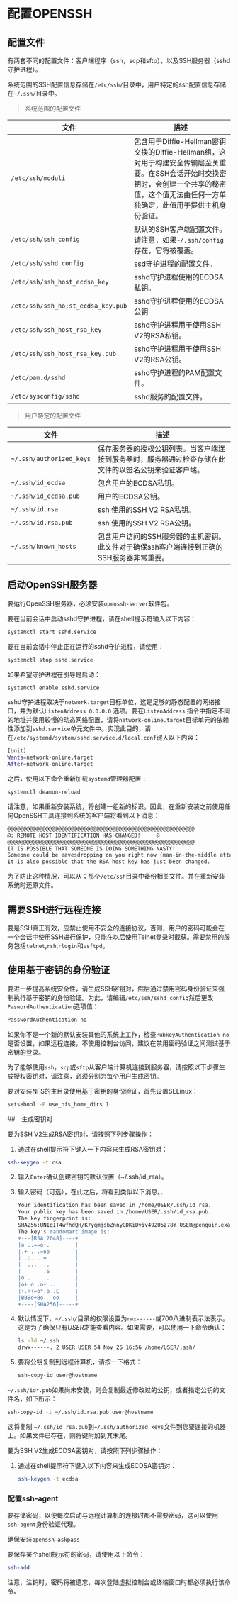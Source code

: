 # 配置OPENSSH

## 配置文件

有两套不同的配置文件：客户端程序（ssh，scp和sftp），以及SSH服务器（sshd守护进程）。

系统范围的SSH配置信息存储在`/etc/ssh/`目录中，用户特定的ssh配置信息存储在`~/.ssh/`目录中。

> 系统范围的配置文件

| 文件                               | 描述                                                         |
| ---------------------------------- | ------------------------------------------------------------ |
| `/etc/ssh/moduli`                  | 包含用于Diffie-Hellman密钥交换的Diffie-Hellman组，这对用于构建安全传输层至关重要。在SSH会话开始时交换密钥时，会创建一个共享的秘密值，这个值无法由任何一方单独确定，此值用于提供主机身份验证。 |
| `/etc/ssh/ssh_config`              | 默认的SSH客户端配置文件。请注意，如果`~/.ssh/config`存在，它将被覆盖。 |
| `/etc/ssh/sshd_config`             | ssd守护进程的配置文件。                                      |
| `/etc/ssh/ssh_host_ecdsa_key`      | sshd守护进程使用的ECDSA私钥。                                |
| `/etc/ssh/ssh_ho;st_ecdsa_key.pub` | sshd守护进程使用的ECDSA公钥                                  |
| `/etc/ssh/ssh_host_rsa_key`        | sshd守护进程用于使用SSH V2的RSA私钥。                        |
| `/etc/ssh/ssh_host_rsa_key.pub`    | sshd守护进程用于使用SSH V2的RSA公钥。                        |
| `/etc/pam.d/sshd`                  | sshd守护进程的PAM配置文件。                                  |
| `/etc/sysconfig/sshd`              | sshd服务的配置文件。                                         |

> 用户特定的配置文件

| 文件                     | 描述                                                         |
| ------------------------ | ------------------------------------------------------------ |
| `~/.ssh/authorized_keys` | 保存服务器的授权公钥列表。当客户端连接到服务器时，服务器通过检查存储在此文件的以签名公钥来验证客户端。 |
| `~/.ssh/id_ecdsa`        | 包含用户的ECDSA私钥。                                        |
| `~/.ssh/id_ecdsa.pub`    | 用户的ECDSA公钥。                                            |
| `~/.ssh/id.rsa`          | ssh 使用的SSH V2 RSA私钥。                                   |
| `~/.ssh/id.rsa.pub`      | ssh 使用的SSH V2 RSA公钥。                                   |
| `~/.ssh/known_hosts`     | 包含用户访问的SSH服务器的主机密钥。此文件对于确保ssh客户端连接到正确的SSH服务器非常重要。 |



## 启动OpenSSH服务器

要运行OpenSSH服务器，必须安装`openssh-server`软件包。

要在当前会话中启动sshd守护进程，请在shell提示符输入以下内容：

```bash
systemctl start sshd.service
```

要在当前会话中停止正在运行的sshd守护进程，请使用：

```bash
systemctl stop sshd.service
```

如果希望守护进程在引导是启动：

```bash
systemctl enable sshd.service
```

sshd守护进程取决于`network.target`目标单位，这是足够的静态配置的网络接口，并为默认`ListenAddress 0.0.0.0` 选项。要在`ListenAddress` 指令中指定不同的地址并使用较慢的动态网络配置，请将`network-online.target`目标单元的依赖性添加到`sshd.service`单元文件中。实现此目的，请在`/etc/systemd/system/sshd.service.d/local.conf`键入以下内容：

```bash
[Unit]
Wants=network-online.target
After=network-online.target
```

之后，使用以下命令重新加载`systemd`管理器配置：

```bash
systemctl deamon-reload
```

请注意，如果重新安装系统，将创建一组新的标识。因此，在重新安装之前使用任何OpenSSH工具连接到系统的客户端将看到以下消息：

```bash
@@@@@@@@@@@@@@@@@@@@@@@@@@@@@@@@@@@@@@@@@@@@@@@@@@@@@@@@@@@
@: REMOTE HOST IDENTIFICATION HAS CHANGED!     @
@@@@@@@@@@@@@@@@@@@@@@@@@@@@@@@@@@@@@@@@@@@@@@@@@@@@@@@@@@@
IT IS POSSIBLE THAT SOMEONE IS DOING SOMETHING NASTY!
Someone could be eavesdropping on you right now (man-in-the-middle attack)!
It is also possible that the RSA host key has just been changed.
```

为了防止这种情况，可以从；那个`/etc/ssh`目录中备份相关文件。并在重新安装系统时还原文件。

## 需要SSH进行远程连接

要是SSH真正有效，应禁止使用不安全的连接协议，否则，用户的密码可能会在一个会话中使用SSH进行保护，只能在以后使用Telnet登录时截获。需要禁用的服务包括`telnet`,`rsh`,`rlogin`和`vsftpd`。



## 使用基于密钥的身份验证

要进一步提高系统安全性，请生成SSH密钥对，然后通过禁用密码身份验证来强制执行基于密钥的身份验证。为此，请编辑`/etc/ssh/sshd_config`然后更改`PaswordAuthentication`选项值：

```bash
PasswordAuthentication no
```

如果你不是一个新的默认安装其他的系统上工作，检查`PubkeyAuthentication no` 是否设置，如果远程连接，不使用控制台访问，建议在禁用密码验证之间测试基于密钥的登录。

为了能够使用`ssh`，`scp`或`sftp`从客户端计算机连接到服务器，请按照以下步骤生成授权密钥对，请注意，必须分别为每个用户生成密钥。

要对安装NFS的主目录使用基于密钥的身份验证，首先设置SELinux：

```bash
setsebool -P use_nfs_home_dirs 1
```

##　生成密钥对

要为SSH V2生成RSA密钥对，请按照下列步骤操作：

1. 通过在shell提示符下键入一下内容来生成RSA密钥对：

  ```bash
  ssh-keygen -t rsa
  ```

2. 输入`Enter`确认创建密钥的默认位置（~/.ssh/id_rsa）。

3. 输入密码（可选），在此之后，将看到类似以下消息。、

   ```bash
   Your identification has been saved in /home/USER/.ssh/id_rsa.
   Your public key has been saved in /home/USER/.ssh/id_rsa.pub.
   The key fingerprint is:
   SHA256:UNIgIT4wfhdQH/K7yqmjsbZnnyGDKiDviv492U5z78Y USER@penguin.example.com
   The key's randomart image is:
   +---[RSA 2048]----+
   |o ..==o+.        |
   |.+ . .=oo        |
   | .o. ..o         |
   |  ...  ..        |
   |       .S        |
   |o .     .        |
   |o+ o .o+ ..      |
   |+.++=o*.o .E     |
   |BBBo+Bo.  oo     |
   +----[SHA256]-----+
   ```

4. 默认情况下，`~/.ssh/`目录的权限设置为`rwx------`或700八进制表示法表示。这是为了确保只有*USER*才能查看内容。如果需要，可以使用一下命令确认：

   ```bash
   ls -ld ~/.ssh
   drwx------. 2 USER USER 54 Nov 25 16:56 /home/USER/.ssh/
   ```

5. 要将公钥复制到远程计算机，请按一下格式：

   ```bash
   ssh-copy-id user@hostname
   ```

`~/.ssh/id*.pub`如果尚未安装，则会复制最近修改过的公钥，或者指定公钥的文件名，如下所示：

```bash
ssh-copy-id -i ~/.ssh/id.rsa.pub user@hostname
```

这将复制 `~/.ssh/id_rsa.pub`到`~/.ssh/authorized_keys`文件到您要连接的机器上。如果文件已存在，则将键附加到其末尾。

要为SSH V2生成ECDSA密钥对，请按照下列步骤操作：

1. 通过在shell提示符下键入以下内容来生成ECDSA密钥对：

   ```bash
   ssh-keygen -t ecdsa
   ```



### 配置ssh-agent

要存储密码，以便每次启动与远程计算机的连接时都不需要密码，这可以使用`ssh-agent`身份验证代理。

确保安装`openssh-askpass`

要保存某个shell提示符的密码，请使用以下命令：

```bash
ssh-add
```

注意，注销时，密码将被遗忘，每次登陆虚拟控制台或终端窗口时都必须执行该命令。

